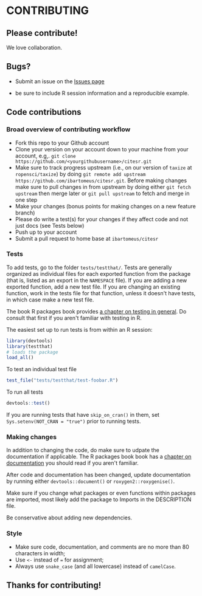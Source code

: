 # CONTRIBUTING

## Please contribute!

We love collaboration.

## Bugs?

* Submit an issue on the [Issues page](https://github.com/ropensci/taxize/issues)
- be sure to include R session information and a reproducible example.

## Code contributions

### Broad overview of contributing workflow

* Fork this repo to your Github account
* Clone your version on your account down to your machine from your account, e.g,. `git clone https://github.com/<yourgithubusername>/citesr.git`
* Make sure to track progress upstream (i.e., on our version of `taxize` at `ropensci/taxize`) by doing `git remote add upstream https://github.com/ibartomeus/citesr.git`. Before making changes make sure to pull changes in from upstream by doing either `git fetch upstream` then merge later or `git pull upstream` to fetch and merge in one step
* Make your changes (bonus points for making changes on a new feature branch)
* Please do write a test(s) for your changes if they affect code and not just docs (see Tests below)
* Push up to your account
* Submit a pull request to home base at `ibartomeus/citesr`

### Tests

To add tests, go to the folder `tests/testthat/`. Tests are generally organized as individual files for each exported function from the package (that is, listed as an export in the `NAMESPACE` file). If you are adding a new exported function, add a new test file. If you are changing an existing function, work in the tests file for that function, unless it doesn't have tests, in which case make a new test file.

The book R packages book provides [a chapter on testing in general](http://r-pkgs.had.co.nz/tests.html). Do consult that first if you aren't familiar with testing in R.

The easiest set up to run tests is from within an R session:

```r
library(devtools)
library(testthat)
# loads the package
load_all()
```

To test an individual test file

```r
test_file("tests/testthat/test-foobar.R")
```

To run all tests

```r
devtools::test()
```

If you are running tests that have `skip_on_cran()` in them, set `Sys.setenv(NOT_CRAN = "true")` prior to running tests.


### Making changes

In addition to changing the code, do make sure to udpate the documentation if applicable. The R packages book book has a [chapter on documentation](http://r-pkgs.had.co.nz/man.html) you should read if you aren't familiar.

After code and documentation has been changed, update documentation by running either `devtools::document()` or `roxygen2::roxygenise()`.

Make sure if you change what packages or even functions within packages are
imported, most likely add the package to Imports in the DESCRIPTION file.

Be conservative about adding new dependencies.


### Style

* Make sure code, documentation, and comments are no more than 80 characters in width;
* Use `<-` instead of `=` for assignment;
* Always use `snake_case` (and all lowercase) instead of `camelCase`.



## Thanks for contributing!
